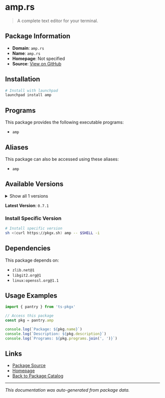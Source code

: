 # amp.rs

> A complete text editor for your terminal.

## Package Information

- **Domain**: `amp.rs`
- **Name**: `amp.rs`
- **Homepage**: Not specified
- **Source**: [View on GitHub](https://github.com/pkgxdev/pantry/tree/main/projects/amp.rs/package.yml)

## Installation

```bash
# Install with launchpad
launchpad install amp
```

## Programs

This package provides the following executable programs:

- `amp`

## Aliases

This package can also be accessed using these aliases:

- `amp`

## Available Versions

<details>
<summary>Show all 1 versions</summary>

- `0.7.1`

</details>

**Latest Version**: `0.7.1`

### Install Specific Version

```bash
# Install specific version
sh <(curl https://pkgx.sh) amp -- $SHELL -i
```

## Dependencies

This package depends on:

- `zlib.net@1`
- `libgit2.org@1`
- `linux:openssl.org@1.1`

## Usage Examples

```typescript
import { pantry } from 'ts-pkgx'

// Access this package
const pkg = pantry.amp

console.log(`Package: ${pkg.name}`)
console.log(`Description: ${pkg.description}`)
console.log(`Programs: ${pkg.programs.join(', ')}`)
```

## Links

- [Package Source](https://github.com/pkgxdev/pantry/tree/main/projects/amp.rs/package.yml)
- [Homepage](#)
- [Back to Package Catalog](../../package-catalog.md)

---

*This documentation was auto-generated from package data.*
